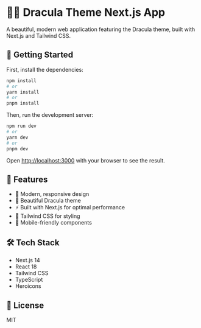 # 🧛‍♂️ Dracula Theme Next.js App

A beautiful, modern web application featuring the Dracula theme, built with Next.js and Tailwind CSS.

## 🚀 Getting Started

First, install the dependencies:

```bash
npm install
# or
yarn install
# or
pnpm install
```

Then, run the development server:

```bash
npm run dev
# or
yarn dev
# or
pnpm dev
```

Open [http://localhost:3000](http://localhost:3000) with your browser to see the result.

## 🎨 Features

- 🎯 Modern, responsive design
- 🌙 Beautiful Dracula theme
- ⚡️ Built with Next.js for optimal performance
- 🎨 Tailwind CSS for styling
- 📱 Mobile-friendly components

## 🛠️ Tech Stack

- Next.js 14
- React 18
- Tailwind CSS
- TypeScript
- Heroicons

## 📝 License

MIT